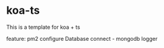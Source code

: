 # koa-ts

This is a template for koa + ts

feature:
  pm2 configure 
  Database connect - mongodb
  logger
